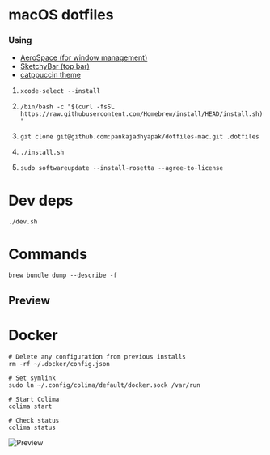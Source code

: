 # macOS dotfiles

 ### Using
- [AeroSpace (for window management)](https://github.com/nikitabobko/AeroSpace)
- [SketchyBar (top bar)](https://github.com/FelixKratz/SketchyBar)
- [catppuccin theme](https://github.com/catppuccin/catppuccin)

1. ```xcode-select --install```

2. ```/bin/bash -c "$(curl -fsSL https://raw.githubusercontent.com/Homebrew/install/HEAD/install.sh)"```

3. ```git clone git@github.com:pankajadhyapak/dotfiles-mac.git .dotfiles```

4. ```./install.sh```

5. ```sudo softwareupdate --install-rosetta --agree-to-license```

# Dev deps
```./dev.sh```

# Commands
```brew bundle dump --describe -f```
## Preview

# Docker

```
# Delete any configuration from previous installs
rm -rf ~/.docker/config.json

# Set symlink
sudo ln ~/.config/colima/default/docker.sock /var/run

# Start Colima
colima start

# Check status
colima status
```


![Preview](preview.png)
